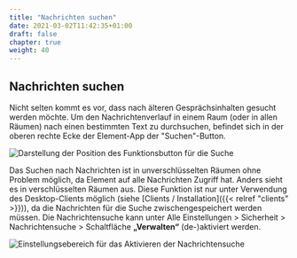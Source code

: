 ```yaml
---
title: "Nachrichten suchen"
date: 2021-03-02T11:42:35+01:00
draft: false
chapter: true
weight: 40
---
```


## Nachrichten suchen

Nicht selten kommt es vor, dass nach älteren Gesprächsinhalten gesucht werden möchte. 
Um den Nachrichtenverlauf in einem Raum (oder in allen Räumen) nach einen bestimmten Text
zu durchsuchen, befindet sich in der oberen rechte Ecke der Element-App der
"Suchen"-Button.

![Darstellung der Position des Funktionsbutton für die Suche](/doc/images/message-search_de.png)

Das Suchen nach Nachrichten ist in unverschlüsselten Räumen ohne Problem möglich, da
Element auf alle Nachrichten Zugriff hat. Anders sieht es in verschlüsselten Räumen aus.
Diese Funktion ist nur unter Verwendung des Desktop-Clients möglich (siehe [Clients /
Installation]({{< relref "clients" >}})), da die Nachrichten für die Suche
zwischengespeichert werden müssen. Die Nachrichtensuche kann unter
Alle Einstellungen > Sicherheit > Nachrichtensuche > Schaltfläche **„Verwalten“** (de-)aktiviert werden.

![Einstellungsebereich für das Aktivieren der Nachrichtensuche](/doc/images/message-search-active_de.png)


